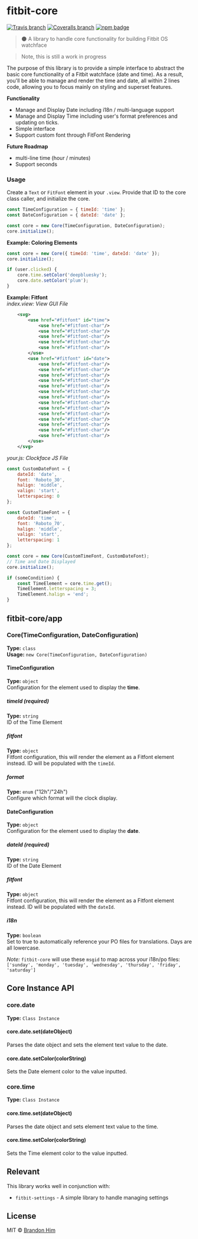 # fitbit-core
[![Travis branch](https://img.shields.io/travis/brh55/fitbit-core/main.svg?style=flat-square)](https://travis-ci.com/brh55/fitbit-core) [![Coveralls branch](https://img.shields.io/coveralls/brh55/fitbit-core/master.svg?style=flat-square)](https://coveralls.io/github/brh55/fitbit-core) [![npm badge](https://img.shields.io/npm/dt/fitbit-core.svg?style=flat-square)](https://www.npmjs.com/package/fitbit-core)

> 🌑 A library to handle core functionality for building Fitbit OS watchface

> Note, this is still a work in progress

The purpose of this library is to provide a simple interface to abstract the basic core functionality of a Fitbit watchface (date and time). As a result, you'll be able to manage and render the time and date, all within 2 lines code, allowing you to focus mainly on styling and superset features.

**Functionality**
- Manage and Display Date including i18n / multi-language support
- Manage and Display Time including user's format preferences and updating on ticks.
- Simple interface
- Support custom font through FitFont Rendering

**Future Roadmap**
- multi-line time (hour / minutes)
- Support seconds

### Usage
Create a `Text` or `FitFont` element in your `.view`. Provide that ID to the core class caller, and initialize the core. 

```js
const TimeConfiguration = { timeId: 'time' };
const DateConfiguration = { dateId: 'date' };

const core = new Core(TimeConfiguration, DateConfiguration);
core.initialize();
```

**Example: Coloring Elements**
```js
const core = new Core({ timeId: 'time', dateId: 'date' });
core.initialize();

if (user.clicked) {
    core.time.setColor('deepbluesky');
    core.date.setColor('plum');
}
```

**Example: Fitfont** <br>
*index.view: View GUI File*
```xml
    <svg>
        <use href="#fitfont" id="time">
            <use href="#fitfont-char"/>
            <use href="#fitfont-char"/>
            <use href="#fitfont-char"/>
            <use href="#fitfont-char"/>
            <use href="#fitfont-char"/>
        </use>
        <use href="#fitfont" id="date">
            <use href="#fitfont-char"/>
            <use href="#fitfont-char"/>
            <use href="#fitfont-char"/>
            <use href="#fitfont-char"/>
            <use href="#fitfont-char"/>
            <use href="#fitfont-char"/>
            <use href="#fitfont-char"/>
            <use href="#fitfont-char"/>
            <use href="#fitfont-char"/>
            <use href="#fitfont-char"/>
            <use href="#fitfont-char"/>
            <use href="#fitfont-char"/>
            <use href="#fitfont-char"/>
            <use href="#fitfont-char"/>
        </use>
    </svg>
```
*your.js: Clockface JS File*
```js
const CustomDateFont = {
    dateId: 'date',
    font: 'Roboto_30',
    halign: 'middle',
    valign: 'start',
    letterspacing: 0
};

const CustomTimeFont = {
    dateId: 'time',
    font: 'Roboto_70',
    halign: 'middle',
    valign: 'start',
    letterspacing: 1
};

const core = new Core(CustomTimeFont, CustomDateFont);
// Time and Date Displayed
core.initialize();

if (someCondition) {
    const TimeElement = core.time.get();
    TimeElement.letterspacing = 3;
    TimeElement.halign = 'end';
}
```

## fitbit-core/app

### Core(TimeConfiguration, DateConfiguration)
**Type:** `class`<br>
**Usage:** `new Core(TimeConfiguration, DateConfiguration)`

#### TimeConfiguration
**Type:** `object`<br>
Configuration for the element used to display the **time**.

##### timeId *(required)*
**Type:** `string`<br>
ID of the Time Element

##### fitfont
**Type:** `object`<br>
Fitfont configuration, this will render the element as a Fitfont element instead. ID will be populated with the `timeId`.

##### format
**Type:** `enum` ("12h"/"24h")<br>
Configure which format will the clock display.

#### DateConfiguration
**Type:** `object`<br>
Configuration for the element used to display the **date**.

##### dateId *(required)*
**Type:** `string`<br>
ID of the Date Element

##### fitfont
**Type:** `object`<br>
Fitfont configuration, this will render the element as a Fitfont element instead. ID will be populated with the `dateId`.

##### i18n
**Type:** `boolean`<br>
Set to true to automatically reference your PO files for translations. Days are all lowercase.

*Note:* `fitbit-core` will use these `msgid` to map across your i18n/po files: `['sunday', 'monday', 'tuesday', 'wednesday', 'thursday', 'friday', 'saturday']`

## Core Instance API
### core.date
**Type:** `Class Instance`<br>

#### core.date.set(dateObject)
Parses the date object and sets the element text value to the date.

#### core.date.setColor(colorString)
Sets the Date element color to the value inputted.

### core.time
**Type:** `Class Instance`<br>

#### core.time.set(dateObject)
Parses the date object and sets element text value to the time.

#### core.time.setColor(colorString)
Sets the Time element color to the value inputted.

## Relevant
This library works well in conjunction with:

- `fitbit-settings` - A simple library to handle managing settings

## License
MIT © [Brandon Him](https://github.com/brh55/fitbit-core)
